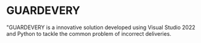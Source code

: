 # GUARDEVERY
"GUARDEVERY is a innovative solution developed using Visual Studio 2022 and Python to tackle the common problem of incorrect deliveries.
